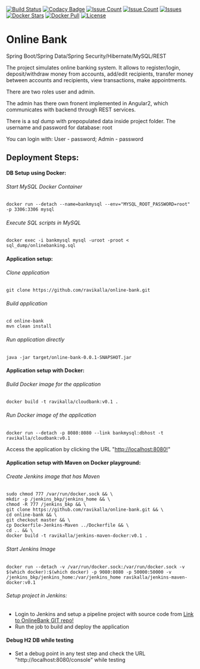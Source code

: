 [![Build Status](https://travis-ci.org/ravikalla/online-bank.svg?branch=master)](https://travis-ci.org/ravikalla/online-bank)
[![Codacy Badge](https://api.codacy.com/project/badge/Grade/0c86bf7890ad417da8f08843204e8597)](https://www.codacy.com/app/ravikalla/online-bank?utm_source=github.com&amp;utm_medium=referral&amp;utm_content=ravikalla/online-bank&amp;utm_campaign=Badge_Grade)
[![Issue Count](https://codeclimate.com/github/ravikalla/online-bank/badges/issue_count.svg)](https://codeclimate.com/github/ravikalla/online-bank)
[![Issue Count](https://codeclimate.com/github/ravikalla/online-bank/badges/issue_count.svg)](https://codeclimate.com/github/ravikalla/online-bank)
[![Issues](https://img.shields.io/github/issues/ravikalla/online-bank.svg?style=flat-square)](https://github.com/ravikalla/online-bank/issues)
[![Docker Stars](https://img.shields.io/docker/stars/ravikalla/online-bank.svg)](https://hub.docker.com/r/ravikalla/online-bank/)
[![Docker Pull](https://img.shields.io/docker/pulls/ravikalla/online-bank.svg)](https://hub.docker.com/r/ravikalla/online-bank/)
[![License](https://img.shields.io/badge/license-Apache%202-blue.svg)](https://www.apache.org/licenses/LICENSE-2.0)

# Online Bank
Spring Boot/Spring Data/Spring Security/Hibernate/MySQL/REST

The project simulates online banking system. It allows to register/login, deposit/withdraw money from accounts, add/edit recipients,
transfer money between accounts and recipients, view transactions, make appointments.

There are two roles user and admin. 

The admin has there own fronent implemented in Angular2, which communicates with backend through REST services.

There is a sql dump with prepopulated data inside project folder. 
The username and password for database: root

You can login with:
User - password;
Admin - password

## Deployment Steps:

#### DB Setup using Docker:
###### Start MySQL Docker Container
```
docker run --detach --name=bankmysql --env="MYSQL_ROOT_PASSWORD=root" -p 3306:3306 mysql
```
###### Execute SQL scripts in MySQL
```
docker exec -i bankmysql mysql -uroot -proot < sql_dump/onlinebanking.sql
```
#### Application setup:
###### Clone application
```
git clone https://github.com/ravikalla/online-bank.git
```
###### Build application
```
cd online-bank
mvn clean install
```
###### Run application directly
```
java -jar target/online-bank-0.0.1-SNAPSHOT.jar
```
#### Application setup with Docker:
###### Build Docker image for the application
```
docker build -t ravikalla/cloudbank:v0.1 .
```
###### Run Docker image of the application
```
docker run --detach -p 8080:8080 --link bankmysql:dbhost -t ravikalla/cloudbank:v0.1
```
Access the application by clicking the URL "[http://localhost:8080!](http://localhost:8080)"
#### Application setup with Maven on Docker playground:
###### Create Jenkins image that has Maven
```
sudo chmod 777 /var/run/docker.sock && \
mkdir -p /jenkins_bkp/jenkins_home && \
chmod -R 777 /jenkins_bkp && \
git clone https://github.com/ravikalla/online-bank.git && \
cd online-bank && \
git checkout master && \
cp Dockerfile-Jenkins-Maven ../Dockerfile && \
cd .. && \
docker build -t ravikalla/jenkins-maven-docker:v0.1 .
```
###### Start Jenkins Image
```
docker run --detach -v /var/run/docker.sock:/var/run/docker.sock -v $(which docker):$(which docker) -p 9080:8080 -p 50000:50000 -v /jenkins_bkp/jenkins_home:/var/jenkins_home ravikalla/jenkins-maven-docker:v0.1
```
###### Setup project in Jenkins:
 * Login to Jenkins and setup a pipeline project with source code from [Link to OnlineBank GIT repo!](https://github.com/ravikalla/online-bank.git)
 * Run the job to build and deploy the application

#### Debug H2 DB while testing
 * Set a debug point in any test step and check the URL "http://localhost:8080/console" while testing
